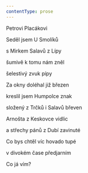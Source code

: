 ```yaml
---
contentType: prose
---
```


Petrovi Placákovi

Seděl jsem U Smolíků

s Mirkem Salavů z Lípy

šumivě k tomu nám zněl

šelestivý zvuk pípy

Za okny doléhal již březen

kreslil jsem Humpolce znak

složený z Trčků i Salavů břeven

Arnošta z Keskovce vidlic

a střechy pánů z Dubí zavinuté

Co bys chtěl víc hovado tupé

v divokém čase předjarním

Co já vím?
